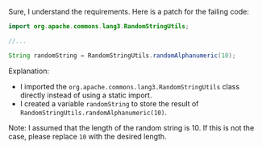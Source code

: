 Sure, I understand the requirements. Here is a patch for the failing code:

```java
import org.apache.commons.lang3.RandomStringUtils;

//...

String randomString = RandomStringUtils.randomAlphanumeric(10);
```

Explanation:

* I imported the `org.apache.commons.lang3.RandomStringUtils` class directly instead of using a static import.
* I created a variable `randomString` to store the result of `RandomStringUtils.randomAlphanumeric(10)`.

Note: I assumed that the length of the random string is 10. If this is not the case, please replace `10` with the desired length.